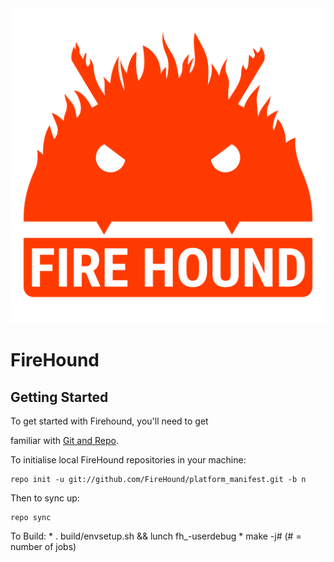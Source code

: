 <img src="https://raw.githubusercontent.com/FireHound/platform_manifest/n/fh_about_logo.png">

FireHound
=========

Getting Started
---------------

To get started with Firehound, you'll need to get

familiar with [Git and Repo](http://source.android.com/source/using-repo.html).

To initialise local FireHound repositories in your machine:

    repo init -u git://github.com/FireHound/platform_manifest.git -b n

Then to sync up:

    repo sync

To Build:
    * . build/envsetup.sh && lunch fh_<device>-userdebug
    * make -j# (# = number of jobs)
